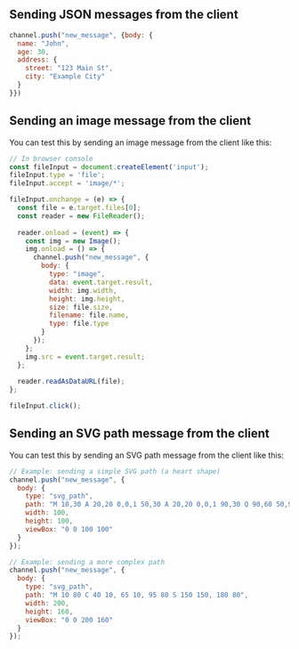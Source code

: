 


## Sending JSON messages from the client

```javascript
channel.push("new_message", {body: {
  name: "John",
  age: 30,
  address: {
    street: "123 Main St",
    city: "Example City"
  }
}})
```



## Sending an image message from the client

You can test this by sending an image message from the client like this:

```javascript
// In browser console
const fileInput = document.createElement('input');
fileInput.type = 'file';
fileInput.accept = 'image/*';

fileInput.onchange = (e) => {
  const file = e.target.files[0];
  const reader = new FileReader();
  
  reader.onload = (event) => {
    const img = new Image();
    img.onload = () => {
      channel.push("new_message", {
        body: {
          type: "image",
          data: event.target.result,
          width: img.width,
          height: img.height,
          size: file.size,
          filename: file.name,
          type: file.type
        }
      });
    };
    img.src = event.target.result;
  };
  
  reader.readAsDataURL(file);
};

fileInput.click();
```

## Sending an SVG path message from the client

You can test this by sending an SVG path message from the client like this:

```javascript
// Example: sending a simple SVG path (a heart shape)
channel.push("new_message", {
  body: {
    type: "svg_path",
    path: "M 10,30 A 20,20 0,0,1 50,30 A 20,20 0,0,1 90,30 Q 90,60 50,90 Q 10,60 10,30 z",
    width: 100,
    height: 100,
    viewBox: "0 0 100 100"
  }
});

// Example: sending a more complex path
channel.push("new_message", {
  body: {
    type: "svg_path",
    path: "M 10 80 C 40 10, 65 10, 95 80 S 150 150, 180 80",
    width: 200,
    height: 160,
    viewBox: "0 0 200 160"
  }
});
```